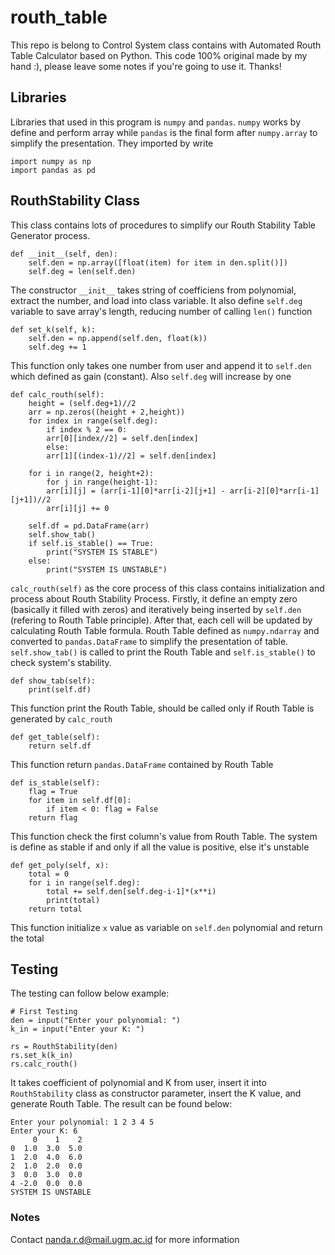 # routh_table
This repo is belong to Control System class contains with Automated Routh Table Calculator based on Python. This code 100% original made by my hand :), please leave some notes if you're going to use it. Thanks!

## Libraries
Libraries that used in this program is ```numpy``` and ```pandas```. ```numpy``` works by define and perform array while ```pandas``` is the final form after ```numpy.array``` to simplify the presentation. They imported by write 
```
import numpy as np
import pandas as pd
```

## RouthStability Class
This class contains lots of procedures to simplify our Routh Stability Table Generator process. 
```
def __init__(self, den):
    self.den = np.array([float(item) for item in den.split()])
    self.deg = len(self.den)
```
The constructor ```__init__``` takes string of coefficiens from polynomial, extract the number, and load into class variable. It also define ```self.deg``` variable to save array's length, reducing number of calling ```len()``` function

```
def set_k(self, k):
    self.den = np.append(self.den, float(k))
    self.deg += 1
```
This function only takes one number from user and append it to ```self.den``` which defined as gain (constant). Also ```self.deg``` will increase by one

```
def calc_routh(self):
    height = (self.deg+1)//2
    arr = np.zeros((height + 2,height))
    for index in range(self.deg):
        if index % 2 == 0:
        arr[0][index//2] = self.den[index]
        else:
        arr[1][(index-1)//2] = self.den[index]

    for i in range(2, height+2):
        for j in range(height-1):
        arr[i][j] = (arr[i-1][0]*arr[i-2][j+1] - arr[i-2][0]*arr[i-1][j+1])//2
        arr[i][j] += 0

    self.df = pd.DataFrame(arr)
    self.show_tab()
    if self.is_stable() == True:
        print("SYSTEM IS STABLE")
    else:
        print("SYSTEM IS UNSTABLE")
```
```calc_routh(self)``` as the core process of this class contains initialization and process about Routh Stability Process. Firstly, it define an empty zero (basically it filled with zeros) and iteratively being inserted by ```self.den``` (refering to Routh Table principle). After that, each cell will be updated by calculating Routh Table formula. Routh Table defined as ```numpy.ndarray``` and converted to ```pandas.DataFrame``` to simplify the presentation of table. ```self.show_tab()``` is called to print the Routh Table and ```self.is_stable()``` to check system's stability.

```
def show_tab(self):
    print(self.df)
```
This function print the Routh Table, should be called only if Routh Table is generated by ```calc_routh```

```
def get_table(self):
    return self.df
```
This function return ```pandas.DataFrame``` contained by Routh Table

```
def is_stable(self):
    flag = True
    for item in self.df[0]:
        if item < 0: flag = False
    return flag
```
This function check the first column's value from Routh Table. The system is define as stable if and only if all the value is positive, else it's unstable

```
def get_poly(self, x):
    total = 0
    for i in range(self.deg):
        total += self.den[self.deg-i-1]*(x**i)
        print(total)
    return total
```
This function initialize ```x``` value as variable on ```self.den``` polynomial and return the total

## Testing
The testing can follow below example:
```
# First Testing
den = input("Enter your polynomial: ")
k_in = input("Enter your K: ")

rs = RouthStability(den)
rs.set_k(k_in)
rs.calc_routh()
```
It takes coefficient of polynomial and K from user, insert it into ```RouthStability``` class as constructor parameter, insert the K value, and generate Routh Table. The result can be found below:
```
Enter your polynomial: 1 2 3 4 5
Enter your K: 6
     0    1    2
0  1.0  3.0  5.0
1  2.0  4.0  6.0
2  1.0  2.0  0.0
3  0.0  3.0  0.0
4 -2.0  0.0  0.0
SYSTEM IS UNSTABLE
```

### Notes
Contact nanda.r.d@mail.ugm.ac.id for more information